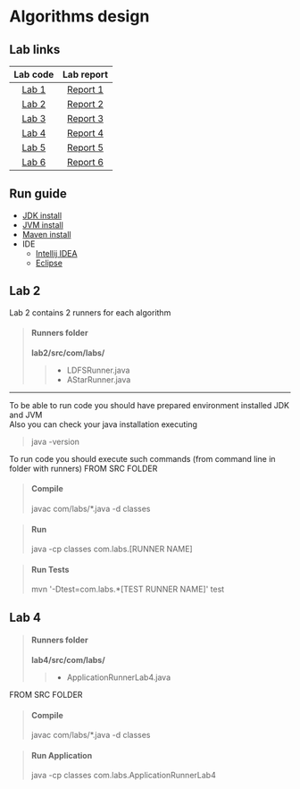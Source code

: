 # Algorithms design

## Lab links
| Lab code  |  Lab report  |
|:---------:|:------------:|
| [Lab 1](lab-1) | [Report 1](lab-1/lr1_report.pdf) |
| [Lab 2](lab-2) | [Report 2](lab-2/lr2_report.pdf) |
| [Lab 3](lab-3) | [Report 3](lab-3/lr3_report.pdf) |
| [Lab 4](lab-4) | [Report 4](lab-4/lr4_report.pdf) |
| [Lab 5](lab-5) | [Report 5](lab-5/lr5_report.pdf) |
| [Lab 6](lab-6) | [Report 6](lab-6/lr6_report.pdf) |

## Run guide
* [JDK install](https://phoenixnap.com/kb/install-java-windows)
* [JVM install](https://www.java.com/en/download/manual.jsp)
* [Maven install](https://mkyong.com/maven/how-to-install-maven-in-windows)
* IDE
  * [Intellij IDEA](https://www.jetbrains.com/idea/download/)
  * [Eclipse](https://www.eclipse.org/downloads/)

## Lab 2
Lab 2 contains 2 runners for each algorithm
> #### Runners folder 
> **lab2/src/com/labs/** 
>> * LDFSRunner.java
>> * AStarRunner.java
_________________
To be able to run code you should have prepared environment installed JDK and JVM \
Also you can check your java installation executing
> java -version

To run code you should execute such commands (from command line in folder with runners)
FROM SRC FOLDER
> #### Compile 
> javac com/labs/*.java -d classes

> #### Run
>  java -cp classes com.labs.[RUNNER NAME]

> #### Run Tests
>  mvn '-Dtest=com.labs.*[TEST RUNNER NAME]' test

## Lab 4
> #### Runners folder 
> **lab4/src/com/labs/** 
>> * ApplicationRunnerLab4.java

FROM SRC FOLDER
> #### Compile 
> javac com/labs/*.java -d classes

> #### Run Application
>  java -cp classes com.labs.ApplicationRunnerLab4
